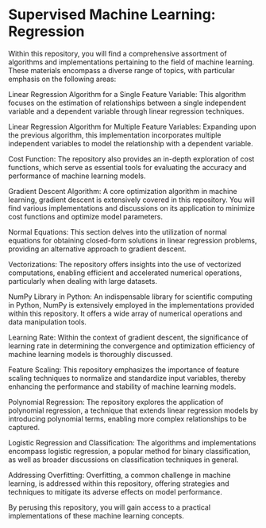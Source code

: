 # Supervised Machine Learning: Regression

Within this repository, you will find a comprehensive assortment of algorithms and implementations pertaining to the field of machine learning. These materials encompass a diverse range of topics, with particular emphasis on the following areas:

Linear Regression Algorithm for a Single Feature Variable: This algorithm focuses on the estimation of relationships between a single independent variable and a dependent variable through linear regression techniques.

Linear Regression Algorithm for Multiple Feature Variables: Expanding upon the previous algorithm, this implementation incorporates multiple independent variables to model the relationship with a dependent variable.

Cost Function: The repository also provides an in-depth exploration of cost functions, which serve as essential tools for evaluating the accuracy and performance of machine learning models.

Gradient Descent Algorithm: A core optimization algorithm in machine learning, gradient descent is extensively covered in this repository. You will find various implementations and discussions on its application to minimize cost functions and optimize model parameters.

Normal Equations: This section delves into the utilization of normal equations for obtaining closed-form solutions in linear regression problems, providing an alternative approach to gradient descent.

Vectorizations: The repository offers insights into the use of vectorized computations, enabling efficient and accelerated numerical operations, particularly when dealing with large datasets.

NumPy Library in Python: An indispensable library for scientific computing in Python, NumPy is extensively employed in the implementations provided within this repository. It offers a wide array of numerical operations and data manipulation tools.

Learning Rate: Within the context of gradient descent, the significance of learning rate in determining the convergence and optimization efficiency of machine learning models is thoroughly discussed.

Feature Scaling: This repository emphasizes the importance of feature scaling techniques to normalize and standardize input variables, thereby enhancing the performance and stability of machine learning models.

Polynomial Regression: The repository explores the application of polynomial regression, a technique that extends linear regression models by introducing polynomial terms, enabling more complex relationships to be captured.

Logistic Regression and Classification: The algorithms and implementations encompass logistic regression, a popular method for binary classification, as well as broader discussions on classification techniques in general.

Addressing Overfitting: Overfitting, a common challenge in machine learning, is addressed within this repository, offering strategies and techniques to mitigate its adverse effects on model performance.

By perusing this repository, you will gain access to a practical implementations of these machine learning concepts.
